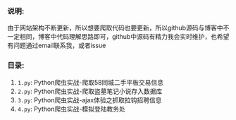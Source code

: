 
### 说明:

由于网站架构不断更新，所以想要爬取代码也要更新，所以github源码与博客中不一定相同，博客中代码理解思路即可，github中源码有精力我会实时维护，也希望有问题通过email联系我，或者issue

### 目录:

1. `1.py`: Python爬虫实战-爬取58同城二手平板交易信息
2. `2.py`: Python爬虫实战-爬取盗墓笔记小说存入数据库
3. `3.py`: Python爬虫实战-ajax体验之抓取拉钩招聘信息
4. `4.py`: Python爬虫实战-模拟登陆教务处